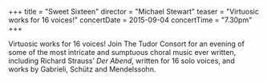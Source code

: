+++
title = "Sweet Sixteen"
director = "Michael Stewart"
teaser = "Virtuosic works for 16 voices!"
concertDate = 2015-09-04
concertTime = "7.30pm"
+++

Virtuosic works for 16 voices! Join The Tudor Consort for an evening of some of the most intricate and sumptuous choral music ever written, including Richard Strauss’ *Der Abend*, written for 16 solo voices, and works by Gabrieli, Schütz and Mendelssohn.
